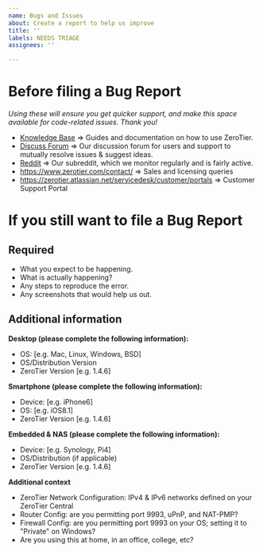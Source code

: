 ```yaml
---
name: Bugs and Issues
about: Create a report to help us improve
title: ''
labels: NEEDS TRIAGE
assignees: ''

---
```


# Before filing a Bug Report

_Using these will ensure you get quicker support, and make this space available for code-related issues. Thank you!_

- [Knowledge Base](https://zerotier.atlassian.net/wiki/spaces/SD/overview) => Guides and documentation on how to use ZeroTier.
- [Discuss Forum](https://discuss.zerotier.com/) => Our discussion forum for users and support to mutually resolve issues & suggest ideas.
- [Reddit](https://www.reddit.com/r/zerotier/) => Our subreddit, which we monitor regularly and is fairly active.
- https://www.zerotier.com/contact/ => Sales and licensing queries
- https://zerotier.atlassian.net/servicedesk/customer/portals => Customer Support Portal

# If you still want to file a Bug Report

## Required

- What you expect to be happening.
- What is actually happening?
- Any steps to reproduce the error.
- Any screenshots that would help us out.

## Additional information 

**Desktop (please complete the following information):**
 - OS: [e.g. Mac, Linux, Windows, BSD]
 - OS/Distribution Version
 - ZeroTier Version [e.g. 1.4.6]
  
**Smartphone (please complete the following information):**
 - Device: [e.g. iPhone6]
 - OS: [e.g. iOS8.1]
 - ZeroTier Version [e.g. 1.4.6]

 **Embedded & NAS (please complete the following information):**
 - Device: [e.g. Synology, Pi4]
 - OS/Distribution (if applicable)
 - ZeroTier Version [e.g. 1.4.6]

**Additional context**
- ZeroTier Network Configuration: IPv4 & IPv6 networks defined on your ZeroTier Central
- Router Config: are you permitting port 9993, uPnP, and NAT-PMP?
- Firewall Config: are you permitting port 9993 on your OS; setting it to "Private" on Windows?
- Are you using this at home, in an office, college, etc?
